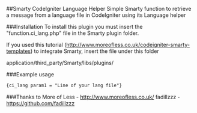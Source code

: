 ##Smarty CodeIgniter Language Helper
Simple Smarty function to retrieve a message from a language file in CodeIgniter using its Language helper

###Installation
To install this plugin you must insert the "function.ci_lang.php" file in the Smarty plugin folder.

If you used this tutorial (http://www.moreofless.co.uk/codeigniter-smarty-templates) to integrate Smarty, insert the file under this folder

application/third_party/Smarty/libs/plugins/


###Example usage
```html
{ci_lang param1 = "Line of your lang file"}
```

###Thanks to 
More of Less - http://www.moreofless.co.uk/
fadillzzz - https://github.com/fadillzzz
